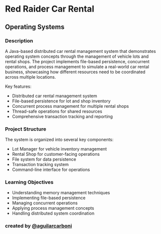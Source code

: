 # Red Raider Car Rental

## Operating Systems
### Description 
A Java-based distributed car rental management system that demonstrates operating system concepts through the management of vehicle lots and rental shops. The project implements file-based persistence, concurrent operations, and process management to simulate a real-world car rental business, showcasing how different resources need to be coordinated across multiple locations.

Key features:
- Distributed car rental management system
- File-based persistence for lot and shop inventory
- Concurrent process management for multiple rental shops
- Thread-safe operations for shared resources
- Comprehensive transaction tracking and reporting

### Project Structure
The system is organized into several key components:
- Lot Manager for vehicle inventory management
- Rental Shop for customer-facing operations
- File system for data persistence
- Transaction tracking system
- Command-line interface for operations

### Learning Objectives
- Understanding memory management techniques
- Implementing file-based persistence
- Managing concurrent operations
- Applying process management concepts
- Handling distributed system coordination

### created by [@aguilarcarboni](https://github.com/aguilarcarboni/)
